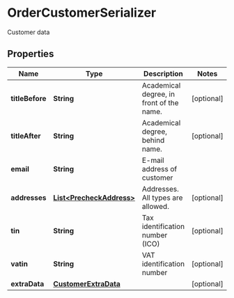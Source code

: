 

# OrderCustomerSerializer

Customer data

## Properties

| Name | Type | Description | Notes |
|------------ | ------------- | ------------- | -------------|
|**titleBefore** | **String** | Academical degree, in front of the name. |  [optional] |
|**titleAfter** | **String** | Academical degree, behind name. |  [optional] |
|**email** | **String** | E-mail address of customer |  |
|**addresses** | [**List&lt;PrecheckAddress&gt;**](PrecheckAddress.md) | Addresses. All types are allowed. |  [optional] |
|**tin** | **String** | Tax identification number (ICO) |  [optional] |
|**vatin** | **String** | VAT identification number |  [optional] |
|**extraData** | [**CustomerExtraData**](CustomerExtraData.md) |  |  [optional] |



